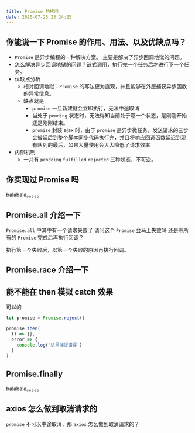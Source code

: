 ```yaml
---
title: Promise 的拷问
date: 2020-07-25 23:24:25
---
```


## 你能说一下 Promise 的作用、用法、以及优缺点吗？

- `Promise` 是异步编程的一种解决方案。 主要是解决了异步回调地狱的问题。
- 怎么解决异步回调地狱的问题？<span class='orange'>链式调用</span>，执行完一个任务后才进行下一个任务。
- 优缺点分析
  - 相对回调地狱：`Promise` 的写法更为直观，并且能够在外层捕获异步函数的异常信息。
  - 缺点就是
    - `promise` 一旦新建就会立即执行，无法中途取消
    - 当处于 `pending` 状态时，无法得知当前处于哪一个状态，是刚刚开始还是刚刚结束。
    - `promise` 封装 ajax 时，由于 `promise` 是异步微任务，发送请求的三步会被延后到整个脚本同步代码执行完，并且将响应回调函数延迟到现有队列的最后，如果大量使用会大大降低了请求效率
- 内部机制
  - 一共有 `pendding` `fulfilled` `rejected` 三种状态，不可逆。

## 你实现过 Promise 吗

balabala。。。。。

## Promise.all 介绍一下

`Promise.all` 中其中有一个请求失败了 请问这个 `Promise` 会马上失败吗 还是等所有的 `Promise` 完成后再执行回调？

执行第一个失败后，以第一个失败的原因再执行回调。

## Promise.race 介绍一下

## 能不能在 then 模拟 catch 效果

可以的

```js
let promise = Promise.reject()

promise.then(
  () => {},
  error => {
    console.log('这里捕捉错误')
  }
)
```

## Promise.finally

balabala。。。。。

## axios 怎么做到取消请求的

`promise` 不可以中途取消，那 `axios` 怎么做到取消请求的？
